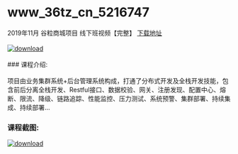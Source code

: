 # www_36tz_cn_5216747
2019年11月 谷粒商城项目 线下班视频【完整】
[下载地址](http://www.36tz.cn/article/5216747 "下载地址")
<br/></br>[![download](http://36tz.cn/muke_img/2020_12_2-18-300x168.png "下载地址")](http://www.36tz.cn/article/5216747 "下载地址")
<br/></br>### 课程介绍:<br/></br>项目由业务集群系统+后台管理系统构成，打通了分布式开发及全栈开发技能，包含前后分离全栈开发、Restful接口、数据校验、网关、注册发现、配置中心、熔断、限流、降级、链路追踪、性能监控、压力测试、系统预警、集群部署、持续集成、持续部署…

### 课程截图:
[![download](http://36tz.cn/muke_img/2020_12_1-19.png "下载地址")](http://www.36tz.cn/article/5216747 "下载地址")
